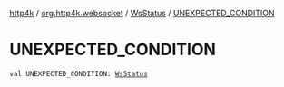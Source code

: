 [http4k](../../index.md) / [org.http4k.websocket](../index.md) / [WsStatus](index.md) / [UNEXPECTED_CONDITION](./-u-n-e-x-p-e-c-t-e-d_-c-o-n-d-i-t-i-o-n.md)

# UNEXPECTED_CONDITION

`val UNEXPECTED_CONDITION: `[`WsStatus`](index.md)
